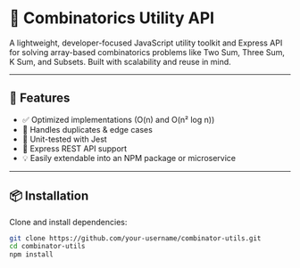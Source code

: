 # 🧠 Combinatorics Utility API

A lightweight, developer-focused JavaScript utility toolkit and Express API for solving array-based combinatorics problems like Two Sum, Three Sum, K Sum, and Subsets. Built with scalability and reuse in mind.

---

## 🚀 Features

- ✅ Optimized implementations (O(n) and O(n² log n))
- 🔁 Handles duplicates & edge cases
- 🔬 Unit-tested with Jest
- 📡 Express REST API support
- 💡 Easily extendable into an NPM package or microservice

---

## 📦 Installation

Clone and install dependencies:

```bash
git clone https://github.com/your-username/combinator-utils.git
cd combinator-utils
npm install
```
